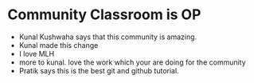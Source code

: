 # Community Classroom is OP

- Kunal Kushwaha says that this community is amazing.
- Kunal made this change
- I love MLH
- more to kunal. love the work which your are doing for the community
- Pratik says this is the best git and github tutorial.
